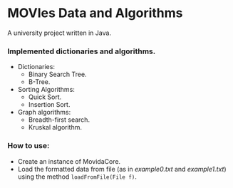 # MOVIes Data and Algorithms
A university project written in Java.

### Implemented dictionaries and algorithms.
- Dictionaries:
  - Binary Search Tree.
  - B-Tree.
- Sorting Algorithms:
  - Quick Sort.
  - Insertion Sort.
- Graph algorithms:
  - Breadth-first search.
  - Kruskal algorithm.

### How to use:
- Create an instance of MovidaCore.
- Load the formatted data from file (as in *example0.txt* and *example1.txt*) using the method `loadFromFile(File f)`.
